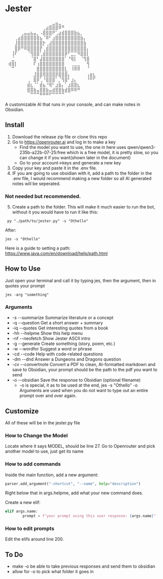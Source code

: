 # Jester

⠀⠀⠀⠀⠀⠀⠀⠀⠀⠀⠀⠀⠀⠀⠀⣀⣤⣀⠀⠀⠀⠀⠀⠀⠀⠀⠀⠀⠀⠀
⠀⠀⠀⠀⠀⠀⠀⠀⠀⠀⠀⠀⢀⣴⣿⣿⣿⠿⠛⠀⠀⠀⠀⠀⠀⠀⠀⠀⠀⠀
⠀⠀⠀⠀⠀⢀⣤⣤⣦⣤⡀⠠⣿⣿⣿⠟⢁⣴⣾⣿⣿⣿⣷⣦⡀⠀⠀⠀⠀⠀
⠀⠀⠀⢀⣴⣿⣿⣿⣿⣿⣿⣦⠈⠿⠃⣰⣿⣿⣿⣿⣿⣿⣿⣿⣷⡄⠀⠀⠀⠀
⠀⠀⠀⣸⣿⣿⣿⣿⣿⣿⣿⣿⡗⢀⣼⣿⣿⣿⣿⣿⣿⣿⣿⣿⣿⣷⠀⠀⠀⠀
⠀⠀⠀⣿⡿⠛⠿⣿⣿⣿⣿⡟⢀⣾⣿⣿⣿⣿⣿⣿⣿⣿⣿⣿⣿⣿⡄⠀⠀⠀
⠀⠀⢸⠏⠀⠀⠀⠈⢻⣿⣿⢁⣾⣿⣿⣿⣿⣿⣿⡿⠋⣉⡉⠻⣿⣿⡇⠀⠀⠀
⠀⠀⣈⠀⠀⠀⠀⠀⠈⣿⠃⣼⣿⣿⣿⣿⣿⣿⣿⠁⠘⢿⡇⠀⠈⢻⣿⠀⠀⠀
⠀⢾⣿⡇⠀⠀⠀⠀⠀⠏⢰⣿⣿⣿⣿⣿⣿⣿⣿⠀⠀⢀⣀⣀⠀⠀⢻⠀⠀⠀
⠀⠀⠉⠀⠀⠀⠀⠀⠀⠀⣿⣿⣿⣿⣿⣿⣿⣿⣿⣇⠀⠸⠿⠿⠀⠀⠈⠀⠀⠀
⠀⠀⠀⠀⠀⠀⠀⠀⠀⣸⣿⣿⢿⣿⣿⣿⡿⣿⣿⣿⡄⠀⠀⠀⠀⠀⢠⣶⣆⠀
⠀⠀⠀⠀⠀⠀⠀⢀⠀⣿⡿⢁⠘⣿⣿⣿⠁⡈⢻⣿⠃⣰⡄⠀⠀⠀⠘⠛⠋⠀
⠀⠀⠀⠀⠀⠀⠀⣾⣆⠈⠁⣾⣦⠘⢿⠃⣰⣷⡄⠁⣰⣿⣿⣆⠀⠀⠀⠀⠀⠀
⠀⠀⠀⠀⠀⠀⠀⣿⣿⣷⣤⣿⣿⣷⣤⣾⣿⣿⣷⣾⣿⠿⠿⠛⠀⠀⠀⠀⠀⠀
⠀⠀⠀⠀⠀⠀⠀⠀⠉⠉⠉⠛⠛⠛⠋⠉⠉⠉⠉⠀⠀⠀⠀⠀⠀⠀⠀⠀⠀⠀

A customizable AI that runs in your console, and can make notes in Obsidian. 

## Install 

1. Download the release zip file or clone this repo
2. Go to https://openrouter.ai and log in to make a key
    - Find the model you want to use, the one in here uses qwen/qwen3-235b-a22b-07-25:free which is a free model, it is pretty slow, so you can change it if you want(shown later in the document)
    - Go to your account->keys and generate a new key
3. Copy your key and paste it in the .env file.
4. IF you are going to use obsidian with it, add a path to the folder in the .env file, I would recommend making a new folder so all AI generated notes will be seperated.
### Not needed but recommended.
5. Create a path to the folder. This will make it much easier to run the bot, without it you would have to run it like this:
```pwsh
 py "./path/to/jester.py" -s "Othello"
```
  After:
```pwsh
jes -s "Othello"
```
Here is a guide to setting a path: https://www.java.com/en/download/help/path.html

## How to Use

Just open your terminal and call it by typing jes, then the argument, then in quotes your prompt

```pwsh
jes -arg "something"
```

### Arguments
 - -s  --summarize   Summarize literature or a concept
 - -q  --question    Get a short answer + summary
 - -iq --quotes      Get interesting quotes from a book
 - -hh --helpme      Show this help menu
 - -nf --neofetch    Show Jester ASCII intro
 - -g  --generate    Create something (story, poem, etc.)
 - -w  --wordfor     Suggest a word or phrase
 - -cd --code        Help with code-related questions
 - -dm --dnd         Answer a Dungeons and Dragons question
 - -cv --convertnote Convert a PDF to clean, AI-formatted markdown and save to Obsidian, your prompt should be the path to the pdf you want to send
 - -o  --obsidian    Save the response to Obsidian (optional filename)
   - -o is special, it as to be used at the end, jes -s "Othello" -o
Arguments are used when you do not want to type out an entire prompt over and over again. 

## Customize 

All of these will be in the jester.py file

### How to Change the Model 

Locate where it says MODEL, should be line 27. Go to Openrouter and pick another model to use, just get its name

### How to add commands 

Inside the main function, add a new argument:

```python
parser.add_argument("-shortcut", "--name", help="description")
```
Right below that in args.helpme, add what your new command does.

Create a new elif:

```python
elif args.name:
        prompt = f"your prompt using this user response: {args.name}"
```

### How to edit prompts  

Edit the elifs around line 200.

## To Do

- make -o be able to take previous responses and send them to obsidian
- allow for -o to pick what folder it goes in

